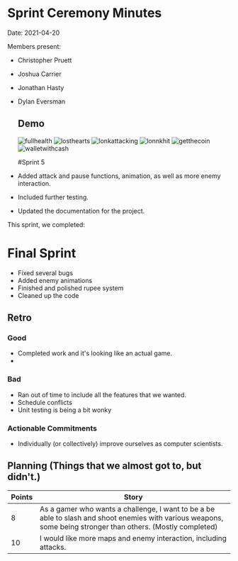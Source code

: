 # Sprint Ceremony Minutes
  
Date: 2021-04-20

Members present:

* Christopher Pruett
* Joshua Carrier
* Jonathan Hasty
* Dylan Eversman
  
  ## Demo
  ![fullhealth](/images/full_health.png)
  ![losthearts](/images/lose_hearts.png)
  ![lonkattacking](/images/lonk_attacking.png)
  ![lonnkhit](/images/lonk_hit.png)
  ![getthecoin](/images/get_the_coin!.png)
  ![walletwithcash](/images/wallte_with_cash.png)
  
  #Sprint 5
  
 * Added attack and pause functions, animation, as well as more enemy interaction. 
 * Included further testing.
 * Updated the documentation for the project.

This sprint, we completed:

 # Final Sprint

 * Fixed several bugs 
 * Added enemy animations
 * Finished and polished rupee system
 * Cleaned up the code
  
  
  ## Retro
  
  ### Good
  
  * Completed work and it's looking like an actual game.
  * 
  
  
  ### Bad
  
  * Ran out of time to include all the features that we wanted.  
  * Schedule conflicts
  * Unit testing is being a bit wonky
  
  ### Actionable Commitments
  
  * Individually (or collectively) improve ourselves as computer scientists. 

  
  ## Planning (Things that we almost got to, but didn't.)
  
  Points | Story
  -------|--------
  8      | As a gamer who wants a challenge, I want to be a be able to slash and shoot enemies with various weapons, some being stronger than others. (Mostly completed)
10       | I would like more maps and enemy interaction, including attacks.

